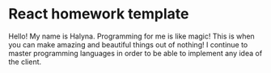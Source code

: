# React homework template

Hello! My name is Halyna. Programming for me is like magic! This is when you can
make amazing and beautiful things out of nothing! I continue to master
programming languages ​​in order to be able to implement any idea of ​​the
client.
